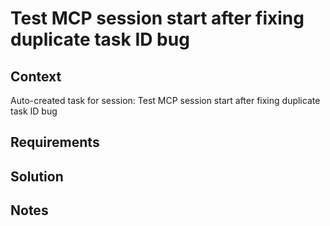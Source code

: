 # Test MCP session start after fixing duplicate task ID bug

## Context

Auto-created task for session: Test MCP session start after fixing duplicate task ID bug

## Requirements

## Solution

## Notes
